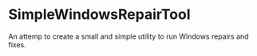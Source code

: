 # SimpleWindowsRepairTool
An attemp to create a small and simple utility to run Windows repairs and fixes.
